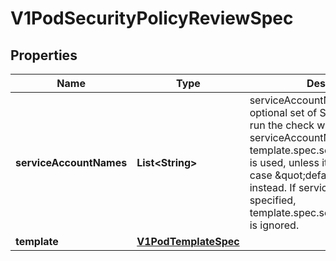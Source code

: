 
# V1PodSecurityPolicyReviewSpec

## Properties
Name | Type | Description | Notes
------------ | ------------- | ------------- | -------------
**serviceAccountNames** | **List&lt;String&gt;** | serviceAccountNames is an optional set of ServiceAccounts to run the check with. If serviceAccountNames is empty, the template.spec.serviceAccountName is used, unless it&#39;s empty, in which case \&quot;default\&quot; is used instead. If serviceAccountNames is specified, template.spec.serviceAccountName is ignored. |  [optional]
**template** | [**V1PodTemplateSpec**](V1PodTemplateSpec.md) |  | 



